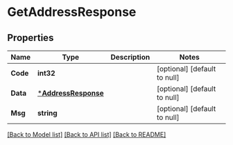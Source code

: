 # GetAddressResponse

## Properties
Name | Type | Description | Notes
------------ | ------------- | ------------- | -------------
**Code** | **int32** |  | [optional] [default to null]
**Data** | [***AddressResponse**](AddressResponse.md) |  | [optional] [default to null]
**Msg** | **string** |  | [optional] [default to null]

[[Back to Model list]](../README.md#documentation-for-models) [[Back to API list]](../README.md#documentation-for-api-endpoints) [[Back to README]](../README.md)

